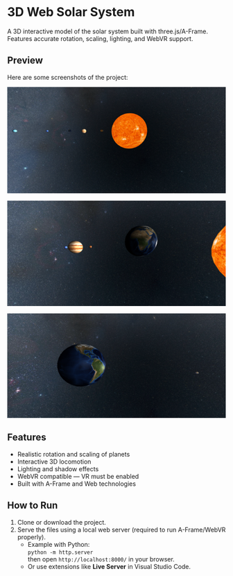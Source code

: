 # 3D Web Solar System

A 3D interactive model of the solar system built with three.js/A-Frame.  
Features accurate rotation, scaling, lighting, and WebVR support.

## Preview

Here are some screenshots of the project:

![Solar System View 1](images/solar_1.png)

![Solar System View 2](images/solar_2.png)

![Solar System View 3](images/solar_3.png)

## Features

- Realistic rotation and scaling of planets
- Interactive 3D locomotion
- Lighting and shadow effects
- WebVR compatible — VR must be enabled
- Built with A-Frame and Web technologies

## How to Run

1. Clone or download the project.
2. Serve the files using a local web server (required to run A-Frame/WebVR properly).
    - Example with Python:  
      `python -m http.server`  
      then open `http://localhost:8000/` in your browser.
    - Or use extensions like **Live Server** in Visual Studio Code.

